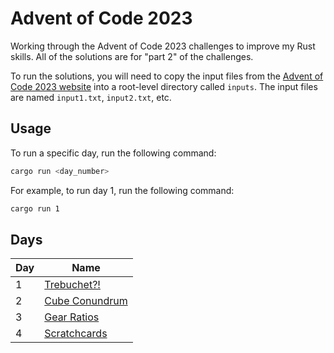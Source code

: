 # Advent of Code 2023

Working through the Advent of Code 2023 challenges to improve my Rust skills. All of the solutions are for "part 2" of the challenges.

To run the solutions, you will need to copy the input files from the [Advent of Code 2023 website](https://adventofcode.com/2023/input) into a root-level directory called `inputs`. The input files are named `input1.txt`, `input2.txt`, etc.

## Usage

To run a specific day, run the following command:
```bash
cargo run <day_number>
```

For example, to run day 1, run the following command:
```bash
cargo run 1
```

## Days

| Day | Name |
| --- | --- |
| 1 | [Trebuchet?!](https://adventofcode.com/2023/day/1) |
| 2 | [Cube Conundrum](https://adventofcode.com/2023/day/2) |
| 3 | [Gear Ratios](https://adventofcode.com/2023/day/3) |
| 4 | [Scratchcards](https://adventofcode.com/2023/day/4) |
